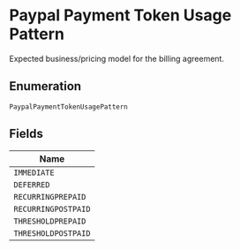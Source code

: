 
# Paypal Payment Token Usage Pattern

Expected business/pricing model for the billing agreement.

## Enumeration

`PaypalPaymentTokenUsagePattern`

## Fields

| Name |
|  --- |
| `IMMEDIATE` |
| `DEFERRED` |
| `RECURRINGPREPAID` |
| `RECURRINGPOSTPAID` |
| `THRESHOLDPREPAID` |
| `THRESHOLDPOSTPAID` |

